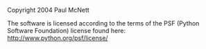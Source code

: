 Copyright 2004 Paul McNett

The software is licensed according to the terms of the PSF (Python Software Foundation) license found here: http://www.python.org/psf/license/